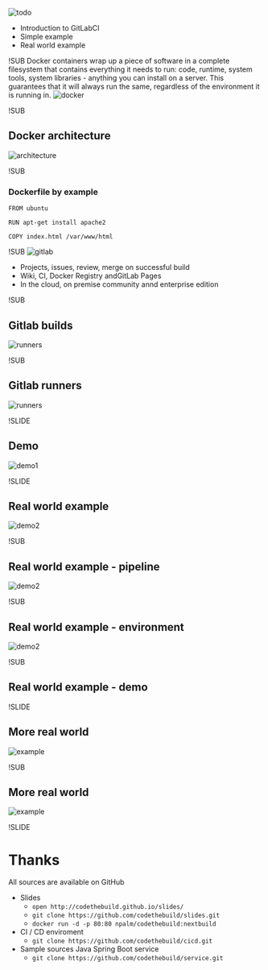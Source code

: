 ![todo](images/todo.png)

- Introduction to GitLabCI
- Simple example
- Real world example

!SUB
Docker containers wrap up a piece of software in a complete filesystem that contains everything it needs to run: code, runtime, system tools, system libraries - anything you can install on a server. This guarantees that it will always run the same, regardless of the environment it is running in.
![docker](images/docker-logo.png)


!SUB
## Docker architecture
![architecture](images/architecture.jpg)

!SUB
### Dockerfile by example

```
FROM ubuntu

RUN apt-get install apache2

COPY index.html /var/www/html

```


!SUB
![gitlab](images/gitlab-logo.png)
- Projects, issues, review, merge on successful build
- Wiki, CI, Docker Registry andGitLab Pages
- In the cloud, on premise community annd enterprise edition


!SUB
## Gitlab builds
![runners](images/definitions.png)

!SUB
## Gitlab runners
![runners](images/runners.png)

!SLIDE
## Demo
![demo1](images/hello-world.jpg)


!SLIDE
## Real world example
![demo2](images/example.png)

!SUB
## Real world example - pipeline
![demo2](images/pipeline.png)


!SUB
## Real world example - environment
![demo2](images/ci-container.png)

!SUB
## Real world example - demo


!SLIDE
## More real world
![example](images/apps.png)


!SUB
## More real world
![example](images/service.png)


!SLIDE
# Thanks

All sources are available on GitHub
- Slides<br>
  - `open http://codethebuild.github.io/slides/`
  - `git clone https://github.com/codethebuild/slides.git`
  - `docker run -d -p 80:80 npalm/codethebuild:nextbuild`
- CI / CD enviroment
  - `git clone https://github.com/codethebuild/cicd.git`
- Sample sources Java Spring Boot service
  - `git clone https://github.com/codethebuild/service.git`
